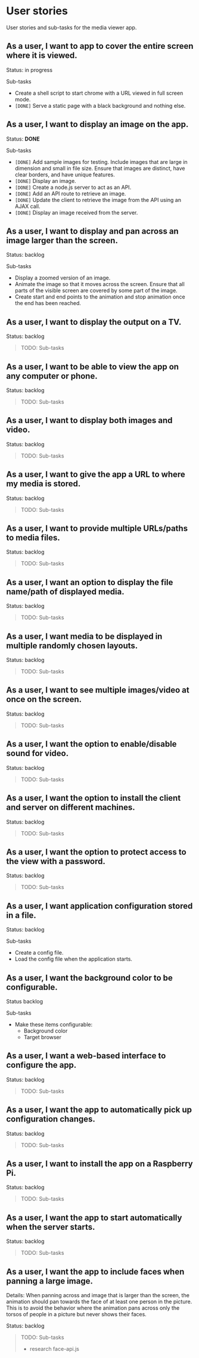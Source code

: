 # User stories

User stories and sub-tasks for the media viewer app.

## As a user, I want to app to cover the entire screen where it is viewed.

Status: in progress

Sub-tasks
- Create a shell script to start chrome with a URL viewed in full screen mode.
- `[DONE]` Serve a static page with a black background and nothing else.

## As a user, I want to display an image on the app.

Status: **DONE**

Sub-tasks
- `[DONE]` Add sample images for testing. Include images that are large in
  dimension and small in file size. Ensure that images are distinct, have
  clear borders, and have unique features.
- `[DONE]` Display an image.
- `[DONE]` Create a node.js server to act as an API.
- `[DONE]` Add an API route to retrieve an image.
- `[DONE]` Update the client to retrieve the image from the API using an AJAX call.
- `[DONE]` Display an image received from the server.

## As a user, I want to display and pan across an image larger than the screen.

Status: backlog

Sub-tasks
- Display a zoomed version of an image.
- Animate the image so that it moves across the screen. Ensure that all
  parts of the visible screen are covered by some part of the image.
- Create start and end points to the animation and stop animation once the end
  has been reached.

## As a user, I want to display the output on a TV.

Status: backlog

> TODO: Sub-tasks

## As a user, I want to be able to view the app on any computer or phone.

Status: backlog

> TODO: Sub-tasks

## As a user, I want to display both images and video.

Status: backlog

> TODO: Sub-tasks

## As a user, I want to give the app a URL to where my media is stored.

Status: backlog

> TODO: Sub-tasks

## As a user, I want to provide multiple URLs/paths to media files.

Status: backlog

> TODO: Sub-tasks

## As a user, I want an option to display the file name/path of displayed media.

Status: backlog

> TODO: Sub-tasks

## As a user, I want media to be displayed in multiple randomly chosen layouts.

Status: backlog

> TODO: Sub-tasks

## As a user, I want to see multiple images/video at once on the screen.

Status: backlog

> TODO: Sub-tasks

## As a user, I want the option to enable/disable sound for video.

Status: backlog

> TODO: Sub-tasks

## As a user, I want the option to install the client and server on different machines.

Status: backlog

> TODO: Sub-tasks

## As a user, I want the option to protect access to the view with a password.

Status: backlog

> TODO: Sub-tasks

## As a user, I want application configuration stored in a file.

Status: backlog


Sub-tasks
- Create a config file.
- Load the config file when the application starts.

## As a user, I want the background color to be configurable.

Status backlog


Sub-tasks
- Make these items configurable:
  - Background color
  - Target browser

## As a user, I want a web-based interface to configure the app.

Status: backlog

> TODO: Sub-tasks

## As a user, I want the app to automatically pick up configuration changes.

Status: backlog

> TODO: Sub-tasks

## As a user, I want to install the app on a Raspberry Pi.

Status: backlog

> TODO: Sub-tasks

## As a user, I want the app to start automatically when the server starts.

Status: backlog

> TODO: Sub-tasks

## As a user, I want the app to include faces when panning a large image.

Details: When panning across and image that is larger than the screen,
the animation should pan towards the face of at least one person in the
picture. This is to avoid the behavior where the animation pans across
only the torsos of people in a picture but never shows their faces.

Status: backlog

> TODO: Sub-tasks
> - research face-api.js
